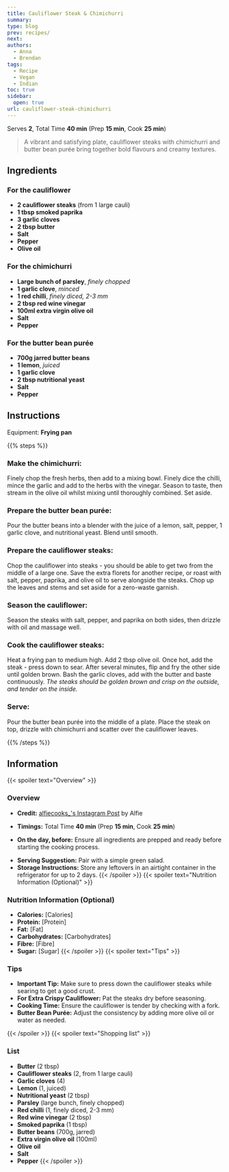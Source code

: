 ```yaml
---
title: Cauliflower Steak & Chimichurri
summary: 
type: blog
prev: recipes/
next: 
authors:
  - Anna
  - Brendan
tags:
  - Recipe
  - Vegan
  - Indian
toc: true
sidebar:
  open: true
url: cauliflower-steak-chimichurri
---
```

<!-- recipe-01 -->
<!-- Title should be a maximum of 38 characters including spaces. Update the title, type, prev, and next as needed. Use UK English throughout. 
     Never remove comments in this markdown file. Edits can only build on the points so they don't update and remove detail.
     recipe-01. The first line stating recipe-01 needs to be the same recipe-##, in the line with the image. -->

Serves **2**, Total Time **40 min** (Prep **15 min**, Cook **25 min**)
<!-- Provide the serving size and total time, breaking down into prep, marinate, and cook times. -->

> A vibrant and satisfying plate, cauliflower steaks with chimichurri and butter bean purée bring together bold flavours and creamy textures.
> <!-- Jay Rayner-style summary should be: Dynamic and engaging, with a focus on storytelling and drawing readers into the dining experience. -->

## Ingredients
<!-- List all ingredients in the order they will be used, with exact measurements and any preparation details. Use the format: **[Amount] [Ingredient]**, [Preparation details in italics]. If dicing or chopping, provide an indication of thickness/size in mm. -->

### For the cauliflower
- **2 cauliflower steaks** (from 1 large cauli)
- **1 tbsp smoked paprika**
- **3 garlic cloves**
- **2 tbsp butter**
- **Salt**
- **Pepper**
- **Olive oil**

### For the chimichurri
- **Large bunch of parsley**, *finely chopped*
- **1 garlic clove**, *minced*
- **1 red chilli**, *finely diced, 2-3 mm*
- **2 tbsp red wine vinegar**
- **100ml extra virgin olive oil**
- **Salt**
- **Pepper**

### For the butter bean purée
- **700g jarred butter beans**
- **1 lemon**, *juiced*
- **1 garlic clove**
- **2 tbsp nutritional yeast**
- **Salt**
- **Pepper**

## Instructions
<!-- Break down the instructions into clear steps. Use a conversational yet informative tone. Add equipment if appropriate. Use UK English throughout. 
     Add doneness instructions after the relevant step, and format the text in italics. 
     List any special equipment needed for the recipe, in this format: Equipment: **[Item]** -->

Equipment: **Frying pan**
<!-- List any special equipment needed for the recipe, in this format: Equipment: **[Item]** -->

{{% steps %}}

<!-- Include this step if using an oven, and bold the temperature, e.g., **200°C / Gas Mark 6** -->
<!-- ### **Preheat the oven:**
Set your oven to the required temperature. -->

### **Make the chimichurri:**
Finely chop the fresh herbs, then add to a mixing bowl. Finely dice the chilli, mince the garlic and add to the herbs with the vinegar. Season to taste, then stream in the olive oil whilst mixing until thoroughly combined. Set aside.

### **Prepare the butter bean purée:**
Pour the butter beans into a blender with the juice of a lemon, salt, pepper, 1 garlic clove, and nutritional yeast. Blend until smooth.

### **Prepare the cauliflower steaks:**
Chop the cauliflower into steaks - you should be able to get two from the middle of a large one. Save the extra florets for another recipe, or roast with salt, pepper, paprika, and olive oil to serve alongside the steaks. Chop up the leaves and stems and set aside for a zero-waste garnish.

### **Season the cauliflower:**
Season the steaks with salt, pepper, and paprika on both sides, then drizzle with oil and massage well.

### **Cook the cauliflower steaks:**
Heat a frying pan to medium high. Add 2 tbsp olive oil. Once hot, add the steak - press down to sear. After several minutes, flip and fry the other side until golden brown. Bash the garlic cloves, add with the butter and baste continuously. *The steaks should be golden brown and crisp on the outside, and tender on the inside.*

### **Serve:**
Pour the butter bean purée into the middle of a plate. Place the steak on top, drizzle with chimichurri and scatter over the cauliflower leaves.

{{% /steps %}}

## Information
<!-- Use tabs to organise additional information. -->

{{< spoiler text="Overview" >}}
### Overview
  - **Credit:** [alfiecooks_'s Instagram Post](https://www.instagram.com/reel/C38JjduK6vf/) by Alfie
  <!-- Use this format for credits: **Credit:** [Link](URL) by Author. -->
  - **Timings:** Total Time **40 min** (Prep **15 min**, Cook **25 min**)
  <!-- Provide the total time followed by prep and cook times in parentheses. -->
  - **On the day, before:** Ensure all ingredients are prepped and ready before starting the cooking process.
  <!-- Include the following section if any prep is needed the day before or earlier the same day -->
  - **Serving Suggestion:** Pair with a simple green salad.
  - **Storage Instructions:** Store any leftovers in an airtight container in the refrigerator for up to 2 days.
{{< /spoiler >}}
{{< spoiler text="Nutrition Information (Optional)" >}}
  ### Nutrition Information (Optional)
  <!-- Provide nutritional information per serving if available. -->
  - **Calories:** [Calories]
  - **Protein:** [Protein]
  - **Fat:** [Fat]
  - **Carbohydrates:** [Carbohydrates]
  - **Fibre:** [Fibre]
  - **Sugar:** [Sugar]
{{< /spoiler >}}
{{< spoiler text="Tips" >}}
  ### Tips
  - **Important Tip:** Make sure to press down the cauliflower steaks while searing to get a good crust.
  - **For Extra Crispy Cauliflower:** Pat the steaks dry before seasoning.
  - **Cooking Time:** Ensure the cauliflower is tender by checking with a fork.
  - **Butter Bean Purée:** Adjust the consistency by adding more olive oil or water as needed.
  <!-- Add any additional tips specific to the recipe here. Provide helpful tips to ensure the dish turns out perfectly. -->
{{< /spoiler >}}
{{< spoiler text="Shopping list" >}}
  ### List
  <!-- Provide a shopping list of all ingredients, in alphabetical order by the main ingredient. Use the format: **[Ingredient]** ([Amount]) 
       Merge items if they appear more than once. Count the total amount accurately. -->

  - **Butter** (2 tbsp)
  - **Cauliflower steaks** (2, from 1 large cauli)
  - **Garlic cloves** (4)
  - **Lemon** (1, juiced)
  - **Nutritional yeast** (2 tbsp)
  - **Parsley** (large bunch, finely chopped)
  - **Red chilli** (1, finely diced, 2-3 mm)
  - **Red wine vinegar** (2 tbsp)
  - **Smoked paprika** (1 tbsp)
  - **Butter beans** (700g, jarred)
  - **Extra virgin olive oil** (100ml)
  - **Olive oil**
  - **Salt**
  - **Pepper**
{{< /spoiler >}}
